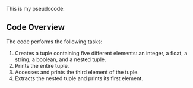 This is my pseudocode:

## Code Overview

The code performs the following tasks:
1. Creates a tuple containing five different elements: an integer, a float, a string, a boolean, and a nested tuple.
2. Prints the entire tuple.
3. Accesses and prints the third element of the tuple.
4. Extracts the nested tuple and prints its first element.